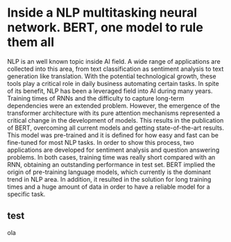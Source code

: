 # Inside a NLP multitasking neural network. BERT, one model to rule them all
NLP is an well known topic inside AI field. A wide range of applications are collected
into this area, from text classification as sentiment analysis to text generation like translation.
With the potential technological growth, these tools play a critical role in daily
business automating certain tasks. In spite of its benefit, NLP has been a leveraged field
into AI during many years. Training times of RNNs and the difficulty to capture long-term
dependencies were an extended problem. However, the emergence of the transformer architecture
with its pure attention mechanisms represented a critical change in the development
of models. This results in the publication of BERT, overcoming all current models
and getting state-of-the-art results. This model was pre-trained and it is defined for how
easy and fast can be fine-tuned for most NLP tasks. In order to show this process, two
applications are developed for sentiment analysis and question answering problems. In
both cases, training time was really short compared with an RNN, obtaining an outstanding
performance in test set. BERT implied the origin of pre-training language models,
which currently is the dominant trend in NLP area. In addition, it resulted in the solution
for long training times and a huge amount of data in order to have a reliable model for a
specific task.

## test
ola
